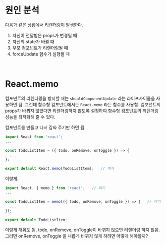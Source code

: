 # 원인 분석

다음과 같은 상황에서 리렌더링이 발생한다.

1. 자신이 전달받은 props가 변경될 때
2. 자신의 state가 바뀔 때
3. 부모 컴포넌트가 리렌더링될 때
4. forceUpdate 함수가 실행될 때

<br/>

# React.memo

컴포넌트의 리렌더링을 방지할 때는 `shouldComponentUpdate` 라는 라이프사이클을 사용하면 됨. 그런데 함수형 컴포넌트에서는 `React.memo` 라는 함수를 사용함. 컴포넌트의 props가 바뀌지 않았다면 리렌더링하지 않도록 설정하여 함수형 컴포넌트의 리렌더링 성능을 최적화해 줄 수 있다.

컴포넌트를 만들고 나서 감싸 주기만 하면 됨.

```jsx
import React from 'react';
...

const TodoListItem = ({ todo, onRemove, onToggle }) => {
  ...
};

export default React.memo(TodoListItem);   // 여기
```

이렇게.

```jsx
import React, { memo } from 'react';   // 여기
...

const TodoListItem = memo(({ todo, onRemove, onToggle }) => {   // 여기
  ...
});

export default TodoListItem;
```

이렇게 해줘도 됨. todo, onRemove, onToggle이 바뀌지 않으면 리렌더링 하지 않음. 그러면 onRemove, onToggle 을 새롭게 바뀌지 않게 하려면 어떻게 해야할까?
